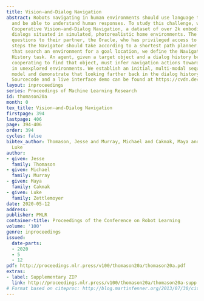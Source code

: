 ```yaml
---
title: Vision-and-Dialog Navigation
abstract: Robots navigating in human environments should use language to ask for assistance
  and be able to understand human responses. To study this challenge, we introduce
  Cooperative Vision-and-Dialog Navigation, a dataset of over 2k embodied, human-human
  dialogs situated in simulated, photorealistic home environments. The Navigator asks
  questions to their partner, the Oracle, who has privileged access to the best next
  steps the Navigator should take according to a shortest path planner. To train agents
  that search an environment for a goal location, we define the Navigation from Dialog
  History task. An agent, given a target object and a dialog history between humans
  cooperating to find that object, must infer navigation actions towards the goal
  in unexplored environments. We establish an initial, multi-modal sequence-to-sequence
  model and demonstrate that looking farther back in the dialog history improves performance.
  Sourcecode and a live interface demo can be found at https://cvdn.dev/
layout: inproceedings
series: Proceedings of Machine Learning Research
id: thomason20a
month: 0
tex_title: Vision-and-Dialog Navigation
firstpage: 394
lastpage: 406
page: 394-406
order: 394
cycles: false
bibtex_author: Thomason, Jesse and Murray, Michael and Cakmak, Maya and Zettlemoyer,
  Luke
author:
- given: Jesse
  family: Thomason
- given: Michael
  family: Murray
- given: Maya
  family: Cakmak
- given: Luke
  family: Zettlemoyer
date: 2020-05-12
address: 
publisher: PMLR
container-title: Proceedings of the Conference on Robot Learning
volume: '100'
genre: inproceedings
issued:
  date-parts:
  - 2020
  - 5
  - 12
pdf: http://proceedings.mlr.press/v100/thomason20a/thomason20a.pdf
extras:
- label: Supplementary ZIP
  link: http://proceedings.mlr.press/v100/thomason20a/thomason20a-supp.zip
# Format based on citeproc: http://blog.martinfenner.org/2013/07/30/citeproc-yaml-for-bibliographies/
---
```


